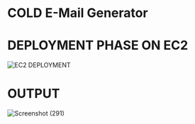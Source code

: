 # COLD E-Mail Generator

# DEPLOYMENT PHASE ON EC2

![EC2 DEPLOYMENT](https://github.com/user-attachments/assets/2b4a96de-8f0a-4866-8653-c4684da8b0e6)

# OUTPUT 

![Screenshot (291)](https://github.com/user-attachments/assets/e45cad45-a284-489f-8bb0-a8ad19c2846a)

